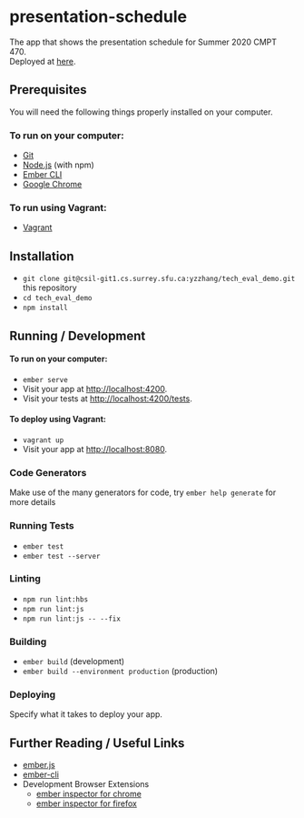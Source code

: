 # presentation-schedule

The app that shows the presentation schedule for Summer 2020 CMPT 470.  
Deployed at [here](https://thirsty-lamarr-b85622.netlify.app).

## Prerequisites

You will need the following things properly installed on your computer.

### To run on your computer:
* [Git](https://git-scm.com/)
* [Node.js](https://nodejs.org/) (with npm)
* [Ember CLI](https://ember-cli.com/)
* [Google Chrome](https://google.com/chrome/)  

### To run using Vagrant:
* [Vagrant](https://www.vagrantup.com/)

## Installation

* `git clone git@csil-git1.cs.surrey.sfu.ca:yzzhang/tech_eval_demo.git` this repository
* `cd tech_eval_demo`
* `npm install`

## Running / Development

#### To run on your computer:
* `ember serve`
* Visit your app at [http://localhost:4200](http://localhost:4200).
* Visit your tests at [http://localhost:4200/tests](http://localhost:4200/tests).

#### To deploy using Vagrant:
* `vagrant up`
* Visit your app at [http://localhost:8080](http://localhost:8080).  

### Code Generators

Make use of the many generators for code, try `ember help generate` for more details

### Running Tests

* `ember test`
* `ember test --server`

### Linting

* `npm run lint:hbs`
* `npm run lint:js`
* `npm run lint:js -- --fix`

### Building

* `ember build` (development)
* `ember build --environment production` (production)

### Deploying

Specify what it takes to deploy your app.

## Further Reading / Useful Links

* [ember.js](https://emberjs.com/)
* [ember-cli](https://ember-cli.com/)
* Development Browser Extensions
  * [ember inspector for chrome](https://chrome.google.com/webstore/detail/ember-inspector/bmdblncegkenkacieihfhpjfppoconhi)
  * [ember inspector for firefox](https://addons.mozilla.org/en-US/firefox/addon/ember-inspector/)

